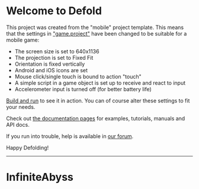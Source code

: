 # Welcome to Defold

This project was created from the "mobile" project template. This means that the settings in ["game.project"](defold://open?path=/game.project) have been changed to be suitable for a mobile game:

- The screen size is set to 640x1136
- The projection is set to Fixed Fit
- Orientation is fixed vertically
- Android and iOS icons are set
- Mouse click/single touch is bound to action "touch"
- A simple script in a game object is set up to receive and react to input
- Accelerometer input is turned off (for better battery life)

[Build and run](defold://build) to see it in action. You can of course alter these settings to fit your needs.

Check out [the documentation pages](https://defold.com/learn) for examples, tutorials, manuals and API docs.

If you run into trouble, help is available in [our forum](https://forum.defold.com).

Happy Defolding!

---
# InfiniteAbyss
